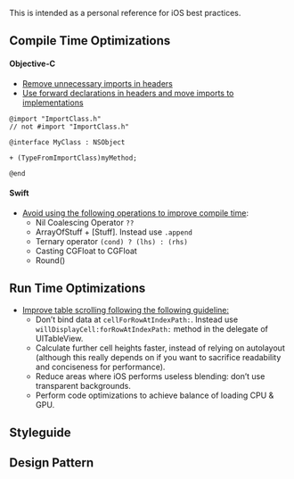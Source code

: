 This is intended as a personal reference for iOS best practices.

## Compile Time Optimizations

#### Objective-C
- [Remove unnecessary imports in headers](http://stackoverflow.com/questions/1479085/how-to-decrease-build-times-speed-up-compile-time-in-xcode/1479104#1479104)
- [Use forward declarations in headers and move imports to implementations](http://stackoverflow.com/questions/1479085/how-to-decrease-build-times-speed-up-compile-time-in-xcode/1479104#1479104)
```
@import "ImportClass.h"
// not #import "ImportClass.h"

@interface MyClass : NSObject

+ (TypeFromImportClass)myMethod;

@end
```

#### Swift
- [Avoid using the following operations to improve compile time](https://medium.com/@RobertGummesson/regarding-swift-build-time-optimizations-fc92cdd91e31#.frvoiupvl):
  - Nil Coalescing Operator `??`
  - ArrayOfStuff + [Stuff]. Instead use `.append`
  - Ternary operator `(cond) ? (lhs) : (rhs)`
  - Casting CGFloat to CGFloat
  - Round()


## Run Time Optimizations
- [Improve table scrolling following the following guideline:](https://medium.com/ios-os-x-development/perfect-smooth-scrolling-in-uitableviews-fd609d5275a5#.y7jsqganf)
  - Don’t bind data at `cellForRowAtIndexPath:`. Instead use `willDisplayCell:forRowAtIndexPath:` method in the delegate of UITableView.
  - Calculate further cell heights faster, instead of relying on autolayout (although this really depends on if you want to sacrifice readability and conciseness for performance).
  - Reduce areas where iOS performs useless blending: don’t use transparent backgrounds.
  - Perform code optimizations to achieve balance of loading CPU & GPU.

## Styleguide

## Design Pattern


